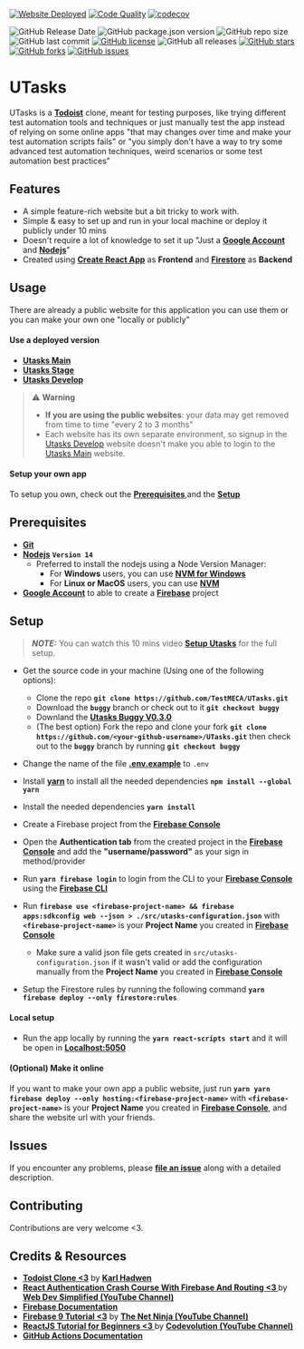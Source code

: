 [![Website Deployed](https://github.com/TestMECA/UTasks/actions/workflows/firebase-hosting-merge.yml/badge.svg)](https://github.com/TestMECA/UTasks/actions/workflows/firebase-hosting-merge.yml) [![Code Quality](https://github.com/TestMECA/UTasks/actions/workflows/code-quality-pipline.yaml/badge.svg)](https://github.com/TestMECA/UTasks/actions/workflows/code-quality-pipline.yaml) [![codecov](https://codecov.io/gh/TestMECA/UTasks/branch/main/graph/badge.svg?token=3K0C6K2F0U)](https://codecov.io/gh/TestMECA/UTasks)

![GitHub Release Date](https://img.shields.io/github/release-date/TestMECA/UTasks?style=for-the-badge) ![GitHub package.json version](https://img.shields.io/github/package-json/v/TestMECA/UTasks?style=for-the-badge) ![GitHub repo size](https://img.shields.io/github/repo-size/TestMECA/UTasks?style=for-the-badge) ![GitHub last commit](https://img.shields.io/github/last-commit/TestMECA/UTasks?style=for-the-badge) [![GitHub license](https://img.shields.io/github/license/TestMECA/UTasks?style=for-the-badge)](https://github.com/TestMECA/UTasks/blob/main/LICENSE) ![GitHub all releases](https://img.shields.io/github/downloads/TestMECA/UTasks/total?style=for-the-badge) [![GitHub stars](https://img.shields.io/github/stars/TestMECA/UTasks?style=for-the-badge)](https://github.com/TestMECA/UTasks/stargazers) [![GitHub forks](https://img.shields.io/github/forks/TestMECA/UTasks?style=for-the-badge)](https://github.com/MohamedRaslan/pytest-qatouch/network) [![GitHub issues](https://img.shields.io/github/issues/TestMECA/UTasks?style=for-the-badge)](https://github.com/MohamedRaslan/pytest-qatouch/issues)

# UTasks

UTasks is a **[Todoist](https://todoist.com/)** clone, meant for testing purposes, like trying different test automation tools and techniques or just manually test the app instead of relying on some online apps "that may changes over time and make your test automation scripts fails" or "you simply don't have a way to try some advanced test automation techniques, weird scenarios or some test automation best practices"

## Features

- A simple feature-rich website but a bit tricky to work with.
- Simple & easy to set up and run in your local machine or deploy it publicly under 10 mins
- Doesn't require a lot of knowledge to set it up "Just a **[Google Account](https://accounts.google.com/signup/)** and **[Nodejs](https://nodejs.org/en/)**"
- Created using **[Create React App](https://create-react-app.dev/)** as **Frontend** and **[Firestore](https://firebase.google.com/docs/firestore)** as **Backend**

## Usage

There are already a public website for this application you can use them or you can make your own one "locally or publicly"

#### Use a deployed version

- **[Utasks Main](https://utasks-main.web.app/)**
- **[Utasks Stage](https://utasks-stage.web.app/)**
- **[Utasks Develop](https://utasks-develop.web.app/)**

> :warning: **Warning**
>
> - **If you are using the public websites**: your data may get removed from time to time "every 2 to 3 months"
> - Each website has its own separate environment, so signup in the [Utasks Develop](https://utasks-develop.web.app/) website doesn't make you able to login to the [Utasks Main](https://utasks-main.web.app/) website.

#### Setup your own app

To setup you own, check out the **[Prerequisites](#Prerequisites)**,and the **[Setup](#Setup)**

## Prerequisites

- **[Git](https://git-scm.com/)**
- **[Nodejs](https://nodejs.org/en/)** **`Version 14`**
  - Preferred to install the nodejs using a Node Version Manager:
    - For **Windows** users, you can use **[NVM for Windows](https://github.com/coreybutler/nvm-windows)**
    - For **Linux or MacOS** users, you can use **[NVM](https://github.com/nvm-sh/nvm)**
- **[Google Account](https://accounts.google.com/signup/)** to able to create a **[Firebase](https://firebase.google.com/)** project

## Setup

> **_NOTE:_** You can watch this 10 mins video **[Setup Utasks](https://www.youtube.com/)** for the full setup.

- Get the source code in your machine (Using one of the following options):

  - Clone the repo **`git clone https://github.com/TestMECA/UTasks.git`**
  - Download the **`buggy`** branch or check out to it **`git checkout buggy`**
  - Downland the **[Utasks Buggy V0.3.0](https://github.com/TestMECA/UTasks/releases/tag/V0.3.0)**
  - (The best option) Fork the repo and clone your fork **`git clone https://github.com/<your-github-username>/UTasks.git`** then check out to the **`buggy`** branch by running **`git checkout buggy`**

- Change the name of the file **[.env.example](https://github.com/TestMECA/UTasks/blob/main/.env.example)** to `.env`
- Install **[yarn](https://yarnpkg.com/)** to install all the needed dependencies **`npm install --global yarn`**
- Install the needed dependencies **`yarn install`**
- Create a Firebase project from the **[Firebase Console](https://console.firebase.google.com/)**
- Open the **Authentication tab** from the created project in the **[Firebase Console](https://console.firebase.google.com/)** and add the **"username/password"** as your sign in method/provider
- Run **`yarn firebase login`** to login from the CLI to your **[Firebase Console](https://console.firebase.google.com/)** using the **[Firebase CLI](https://firebase.google.com/docs/cli)**
- Run **`firebase use <firebase-project-name> && firebase apps:sdkconfig web --json > ./src/utasks-configuration.json`** with **`<firebase-project-name>`** is your **Project Name** you created in **[Firebase Console](https://console.firebase.google.com/)**

  - Make sure a valid json file gets created in `src/utasks-configuration.json` if it wasn't valid or add the configuration manually from the **Project Name** you created in **[Firebase Console](https://console.firebase.google.com/)**

- Setup the Firestore rules by running the following command **`yarn firebase deploy --only firestore:rules`**

#### Local setup

- Run the app locally by running the **`yarn react-scripts start`** and it will be open in **[Localhost:5050](http://localhost:5050)**

#### (Optional) Make it online

If you want to make your own app a public website, just run **`yarn yarn firebase deploy --only hosting:<firebase-project-name>`** with **`<firebase-project-name>`** is your **Project Name** you created in **[Firebase Console](https://console.firebase.google.com/)**, and share the website url with your friends.

## Issues

If you encounter any problems, please **[file an issue](https://github.com/TestMECA/UTasks/issues)** along with a detailed description.

## Contributing

Contributions are very welcome <3.

## Credits & Resources

- **[Todoist Clone <3](https://www.youtube.com/watch?v=hT3j87FMR6M)** by **[Karl Hadwen](https://www.youtube.com/c/cognitivesurge)**
- **[React Authentication Crash Course With Firebase And Routing <3 ](https://youtu.be/PKwu15ldZ7k)** by **[Web Dev Simplified (YouTube Channel)](https://www.youtube.com/channel/UCFbNIlppjAuEX4znoulh0Cw)**
- **[Firebase Documentation](https://firebase.google.com/docs)**
- **[Firebase 9 Tutorial <3](https://www.youtube.com/playlist?list=PL4cUxeGkcC9jERUGvbudErNCeSZHWUVlb)** by **[The Net Ninja (YouTube Channel)](https://www.youtube.com/c/TheNetNinja)**
- **[ReactJS Tutorial for Beginners <3 ](https://www.youtube.com/playlist?list=PLC3y8-rFHvwgg3vaYJgHGnModB54rxOk3)** by **[Codevolution (YouTube Channel)](https://www.youtube.com/c/Codevolution)**
- **[GitHub Actions Documentation](https://docs.github.com/en/actions)**
